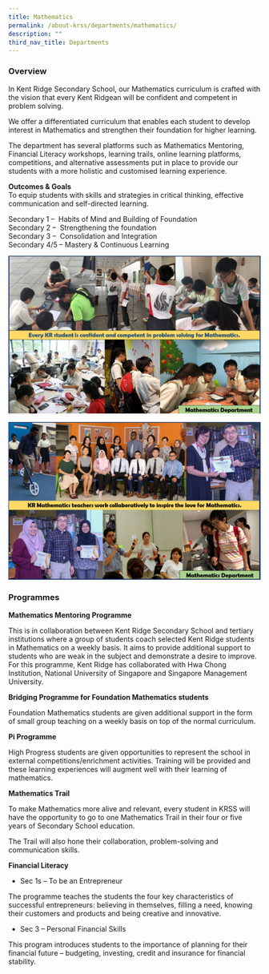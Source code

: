 ```yaml
---
title: Mathematics
permalink: /about-krss/departments/mathematics/
description: ""
third_nav_title: Departments
---
```

### Overview

In Kent Ridge Secondary School, our Mathematics curriculum is crafted with the vision that every Kent Ridgean will be confident and competent in problem solving.

We offer a differentiated curriculum that enables each student to develop interest in Mathematics and strengthen their foundation for higher learning.

The department has several platforms such as Mathematics Mentoring, Financial Literacy workshops, learning trails, online learning platforms, competitions, and alternative assessments put in place to provide our students with a more holistic and customised learning experience.

**Outcomes & Goals**  
To equip students with skills and strategies in critical thinking, effective communication and self-directed learning.

Secondary 1 –  Habits of Mind and Building of Foundation  
Secondary 2 –  Strengthening the foundation  
Secondary 3 –  Consolidation and Integration  
Secondary 4/5 – Mastery & Continuous Learning

![](/images/Math-Time-Capsule-Final-1.jpg)

![](/images/MAth-Time-Capsule-Final-2.jpg)

### Programmes

**Mathematics Mentoring Programme**

This is in collaboration between Kent Ridge Secondary School and tertiary institutions where a group of students coach selected Kent Ridge students in Mathematics on a weekly basis. It aims to provide additional support to students who are weak in the subject and demonstrate a desire to improve. For this programme, Kent Ridge has collaborated with Hwa Chong Institution, National University of Singapore and Singapore Management University.

**Bridging Programme for Foundation Mathematics students**

Foundation Mathematics students are given additional support in the form of small group teaching on a weekly basis on top of the normal curriculum.

**Pi Programme**

High Progress students are given opportunities to represent the school in external competitions/enrichment activities. Training will be provided and these learning experiences will augment well with their learning of mathematics.

**Mathematics Trail**

To make Mathematics more alive and relevant, every student in KRSS will have the opportunity to go to one Mathematics Trail in their four or five years of Secondary School education.

The Trail will also hone their collaboration, problem-solving and communication skills.

**Financial Literacy**

*   Sec 1s – To be an Entrepreneur

The programme teaches the students the four key characteristics of successful entrepreneurs: believing in themselves, filling a need, knowing their customers and products and being creative and innovative.

*   Sec 3 – Personal Financial Skills

This program introduces students to the importance of planning for their financial future – budgeting, investing, credit and insurance for financial stability.